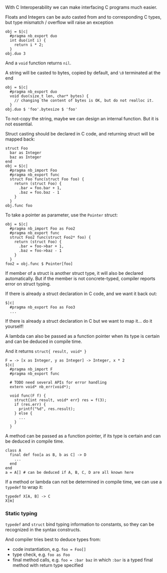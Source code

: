 With C Interoperability we can make interfacing C programs much easier.

Floats and Integers can be auto casted from and to corresponding C types, but type mismatch / overflow will raise an exception

    obj = $|c|
      #pragma nb_export duo
      int duo(int i) {
        return i * 2;
      }
    obj.duo 3

And a `void` function returns `nil`.

A string will be casted to bytes, copied by default, and `\0` terminated at the end

    obj = $|c|
      #pragma nb_export duo
      void duo(size_t len, char* bytes) {
        // changing the content of bytes is OK, but do not realloc it.
      }
    obj.duo $ 'foo'.bytesize $ 'foo'

To not-copy the string, maybe we can design an internal function. But it is not essential.

Struct casting should be declared in C code, and returning struct will be mapped back:

    struct Foo
      bar as Integer
      baz as Integer
    end
    obj = $|c|
      #pragma nb_import Foo
      #pragma nb_export func
      struct Foo func(struct Foo foo) {
        return (struct Foo) {
          .bar = foo.bar + 1,
          .baz = foo.baz - 1
        }
      }
    obj.func foo

To take a pointer as parameter, use the `Pointer` struct:

    obj = $|c|
      #pragma nb_import Foo as Foo2
      #pragma nb_export func
      struct Foo2 func(struct Foo2* foo) {
        return (struct Foo) {
          .bar = foo->bar + 1,
          .baz = foo->baz - 1
        }
      }
    foo2 = obj.func $ Pointer[foo]

If member of a struct is another struct type, it will also be declared automatically.
But if the member is not concrete-typed, compiler reports error on struct typing.

If there is already a struct declaration in C code, and we want it back out:

    $|c|
      #pragma nb_export Foo as Foo3
      ...

If there is already a struct declaration in C but we want to map it... do it yourself!

A lambda can also be passed as a function pointer when its type is certain and can be deduced in compile time.

And it returns `struct{ result, void* }`

    F = -> [x as Integer, y as Integer] -> Integer, x * 2
    $|c|
      #pragma nb_import F
      #pragma nb_export func

      # TODO need several APIs for error handling
      extern void* nb_err(void*);

      void func(F f) {
        struct{int result, void* err} res = f(3);
        if (res.err) {
          printf("%d", res.result);
        } else {
          ...
        }
      }

A method can be passed as a function pointer, if its type is certain and can be deduced in compile time.

    class A
      final def foo[a as B, b as C] -> D
        ...
      end
    end
    a = A[] # can be deduced if A, B, C, D are all known here

If a method or lambda can not be determined in compile time, we can use a `typedef` to wrap it:

    typedef X[A, B] -> C
    X[m]

### Static typing

`typedef` and `struct` bind typing information to constants, so they can be recognized in the syntax constructs.

And compiler tries best to deduce types from:

- code instantiation, e.g. `foo = Foo[]`
- type check, e.g. `foo as Foo`
- final method calls, e.g. `foo = :bar baz` in which `:bar` is a typed final method with return type specified
